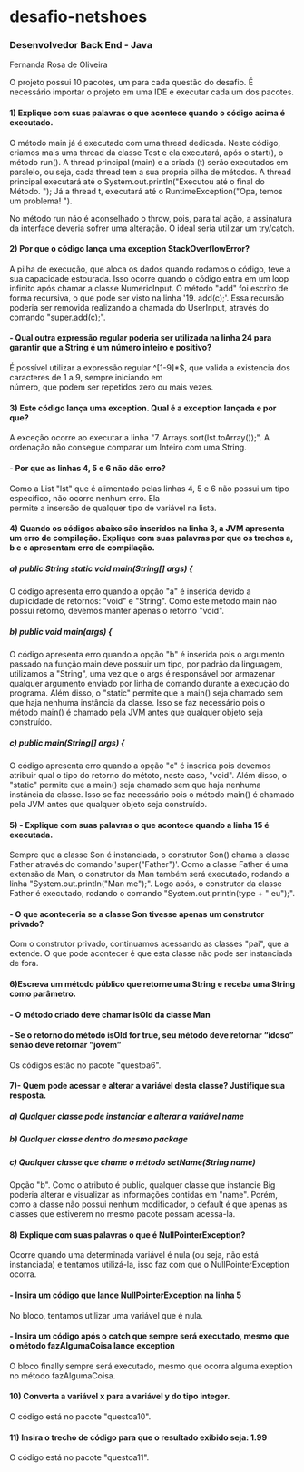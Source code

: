 # desafio-netshoes
### Desenvolvedor Back End - Java
Fernanda Rosa de Oliveira

O projeto possui 10 pacotes, um para cada questão do desafio. É necessário importar o projeto em uma IDE e executar cada um dos pacotes.

#### 1) Explique com suas palavras o que acontece quando o código acima é executado.
   O método main já é executado com uma thread dedicada.
   Neste código, criamos mais uma thread da classe Test e ela executará, após o start(), o método run().
   A thread principal (main) e a criada (t) serão executados em paralelo, ou seja, cada thread tem a sua propria pilha de 
   métodos.
   A thread principal executará até o System.out.println("Executou até o final do Método. ");
   Já a thread t, executará até o RuntimeException("Opa, temos um problema! ").
   
   No método run não é aconselhado o throw, pois, para tal ação, a assinatura da interface deveria sofrer uma alteração. 
   O ideal seria utilizar um try/catch.

#### 2) Por que o código lança uma exception StackOverflowError? 
   A pilha de execução, que aloca os dados quando rodamos o código, teve a sua capacidade estourada. 
   Isso ocorre quando o código entra em um loop infinito após chamar a classe NumericInput. O método "add" foi escrito de   
   forma recursiva, o que pode ser visto na linha '19. add(c);'. 
   Essa recursão poderia ser removida realizando a chamada do UserInput, através do comando "super.add(c);".
  
#### - Qual outra expressão regular poderia ser utilizada na linha 24 para garantir que a String é um número inteiro e positivo?
  É possível utilizar a expressão regular ^[1-9]*$, que valida a existencia dos caracteres de 1 a 9, sempre iniciando em     
  número, que podem ser repetidos zero ou mais vezes.

#### 3) Este código lança uma exception. Qual é a exception lançada e por que? 
   A exceção ocorre ao executar a linha "7.  Arrays.sort(lst.toArray());". A ordenação não consegue comparar um Inteiro com 
   uma String.
#### - Por que as linhas 4, 5 e 6 não dão erro?
   Como a List "lst" que é alimentado pelas linhas 4, 5 e 6 não possui um tipo específico, não ocorre nenhum erro. Ela  
   permite a insersão de qualquer tipo de variável na lista.
  
#### 4) Quando os códigos abaixo são inseridos na linha 3, a JVM apresenta um erro de compilação. Explique com suas palavras por que os trechos a, b e c apresentam erro de compilação. 
  ##### a) public String static void main(String[] args) { 
   O código apresenta erro quando a opção "a" é inserida devido a duplicidade de retornos: "void" e "String". Como este
   método main não possui retorno, devemos manter apenas o retorno "void".
  ##### b) public void main(args) { 
   O código apresenta erro quando a opção "b" é inserida pois o argumento passado na função main deve possuir um tipo,
   por padrão da linguagem, utilizamos a "String", uma vez que o args é responsável por armazenar qualquer
   argumento enviado por linha de comando durante a execução do programa.
   Além disso, o "static" permite que a main() seja chamado sem que haja nenhuma instância da classe. Isso se faz necessário 
   pois o método main() é chamado pela JVM antes que qualquer objeto seja construído.
  ##### c) public main(String[] args) { 
   O código apresenta erro quando a opção "c" é inserida pois devemos atribuir qual o tipo do retorno do métoto, neste caso,      "void".
   Além disso, o "static" permite que a main() seja chamado sem que haja nenhuma instância da classe. Isso se faz necessário 
   pois o método main() é chamado pela JVM antes que qualquer objeto seja construído.
 
#### 5) - Explique com suas palavras o que acontece quando a linha 15 é executada.
   Sempre que a classe Son é instanciada, o construtor Son() chama a classe Father através do comando 'super("Father")'.
   Como a classe Father é uma extensão da Man, o construtor da Man também será executado, rodando a linha
   "System.out.println("Man me");".
   Logo após, o construtor da classe Father é executado, rodando o comando "System.out.println(type + " eu");".
#### - O que aconteceria se a classe Son tivesse apenas um construtor privado?
   Com o construtor privado, continuamos acessando as classes "pai", que a extende.
   O que pode acontecer é que esta classe não pode ser instanciada de fora.
   
#### 6)Escreva um método público que retorne uma String e receba uma String como parâmetro.
#### - O método criado deve chamar isOld da classe Man 
#### - Se o retorno do método isOld for true, seu método deve retornar “idoso” senão deve retornar “jovem” 
  Os códigos estão no pacote "questoa6".

#### 7)- Quem pode acessar e alterar a variável desta classe? Justifique sua resposta. 
 ##### a) Qualquer classe pode instanciar e alterar a variável name 
 ##### b) Qualquer classe dentro do mesmo package 
 ##### c) Qualquer classe que chame o método setName(String name) 
  Opção "b". Como o atributo é public, qualquer classe que instancie Big poderia alterar e visualizar as informações contidas   em "name".
  Porém, como a classe não possui nenhum modificador, o default é que apenas as classes que estiverem no mesmo pacote possam     acessa-la.
  
#### 8) Explique com suas palavras o que é NullPointerException?
   Ocorre quando uma determinada variável é nula (ou seja, não está instanciada) e tentamos utilizá-la, isso faz com que
   o NullPointerException ocorra. 
#### - Insira um código que lance NullPointerException na linha 5
   No bloco, tentamos utilizar uma variável que é nula.
#### - Insira um código após o catch que sempre será executado, mesmo que o método fazAlgumaCoisa lance exception
   O bloco finally sempre será executado, mesmo que ocorra alguma exeption
   no método fazAlgumaCoisa.
   
#### 10) Converta a variável x para a variável y do tipo integer. 
  O código está no pacote "questoa10".
#### 11) Insira o trecho de código para que o resultado exibido seja: 1.99
   O código está no pacote "questoa11".

